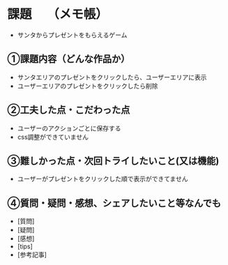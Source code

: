 # 課題　 （メモ帳）
- サンタからプレゼントをもらえるゲーム

## ①課題内容（どんな作品か）
- サンタエリアのプレゼントをクリックしたら、ユーザーエリアに表示
- ユーザーエリアのプレゼントをクリックしたら削除

## ②工夫した点・こだわった点
- ユーザーのアクションごとに保存する
- css調整ができていません

## ③難しかった点・次回トライしたいこと(又は機能)
- ユーザーがプレゼントをクリックした順で表示ができてません

## ④質問・疑問・感想、シェアしたいこと等なんでも
- [質問]
- [疑問]
- [感想]
- [tips]
- [参考記事]

